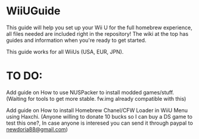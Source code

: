 # WiiUGuide
This guide will help you set up your Wii U for the full homebrew experience, all files needed are included right in the repository! The wiki at the top has guides and information when you're ready to get started.

This guide works for all WiiUs (USA, EUR, JPN).

# TO DO:

Add guide on How to use NUSPacker to install modded games/stuff. (Waiting for tools to get more stable. fw.img already compatible with this)

Add guide on How to install Homebrew Chanel/CFW Loader in WiiU Menu using Haxchi. (Anyone willing to donate 10 bucks so I can buy a DS game to test this one?, In case anyone is interesed you can send it through paypal to newdoria88@gmail.com)
